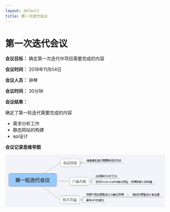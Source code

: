```yaml
---
layout: default
title: 第一次迭代会议
---
```


# 第一次迭代会议

**会议目标：** 确定第一次迭代中项目需要完成的内容

**会议时间：** 2018年11月04日

**会议人员：** 钟琴

**会议时间：** 30分钟

**会议结果：**

确定了第一轮迭代需要完成的内容
  - 需求分析工作
  - 静态网站的构建
  - api设计

**会议记录思维导图**

![meeting1](assets/metting2.png)